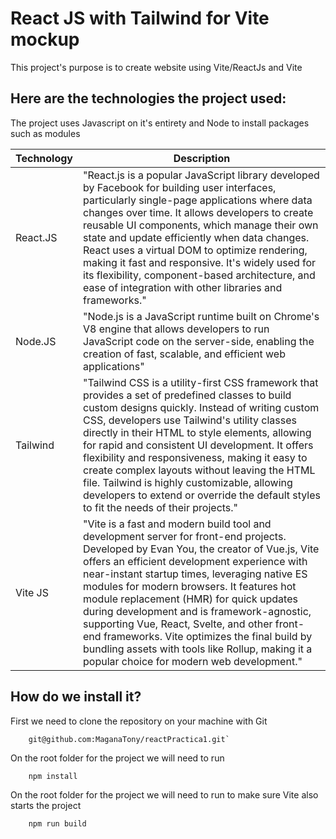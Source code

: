# React JS with Tailwind for Vite mockup

This project's purpose is to create website using Vite/ReactJs and Vite

## Here are the technologies the project used:

The project uses Javascript on it's entirety and Node to install packages such as modules


| Technology | Description |
|------------|-------------|
|React.JS| "React.js is a popular JavaScript library developed by Facebook for building user interfaces, particularly single-page applications where data changes over time. It allows developers to create reusable UI components, which manage their own state and update efficiently when data changes. React uses a virtual DOM to optimize rendering, making it fast and responsive. It's widely used for its flexibility, component-based architecture, and ease of integration with other libraries and frameworks." |
|Node.JS| "Node.js is a JavaScript runtime built on Chrome's V8 engine that allows developers to run JavaScript code on the server-side, enabling the creation of fast, scalable, and efficient web applications"|
|Tailwind| "Tailwind CSS is a utility-first CSS framework that provides a set of predefined classes to build custom designs quickly. Instead of writing custom CSS, developers use Tailwind's utility classes directly in their HTML to style elements, allowing for rapid and consistent UI development. It offers flexibility and responsiveness, making it easy to create complex layouts without leaving the HTML file. Tailwind is highly customizable, allowing developers to extend or override the default styles to fit the needs of their projects."|
|Vite JS| "Vite is a fast and modern build tool and development server for front-end projects. Developed by Evan You, the creator of Vue.js, Vite offers an efficient development experience with near-instant startup times, leveraging native ES modules for modern browsers. It features hot module replacement (HMR) for quick updates during development and is framework-agnostic, supporting Vue, React, Svelte, and other front-end frameworks. Vite optimizes the final build by bundling assets with tools like Rollup, making it a popular choice for modern web development."

## How do we install it?

First we need to clone the repository on your machine with Git

        git@github.com:MaganaTony/reactPractica1.git`

On the root folder for the project we will need to run

        npm install

On the root folder for the project we will need to run to make sure Vite also starts the project

        npm run build
